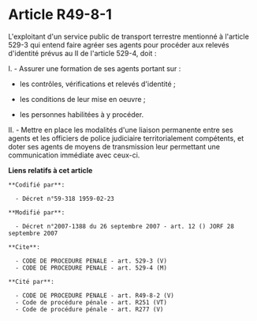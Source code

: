 # Article R49-8-1

L'exploitant d'un service public de transport terrestre mentionné à l'article 529-3 qui entend faire agréer ses agents pour
procéder aux relevés d'identité prévus au II de l'article 529-4, doit :

I. - Assurer une formation de ses agents portant sur :

- les contrôles, vérifications et relevés d'identité ;

- les conditions de leur mise en oeuvre ;

- les personnes habilitées à y procéder.

II. - Mettre en place les modalités d'une liaison permanente entre ses agents et les officiers de police judiciaire
territorialement compétents, et doter ses agents de moyens de transmission leur permettant une communication immédiate avec
ceux-ci.

**Liens relatifs à cet article**

	**Codifié par**:

	  - Décret n°59-318 1959-02-23

	**Modifié par**:

	  - Décret n°2007-1388 du 26 septembre 2007 - art. 12 () JORF 28 septembre 2007

	**Cite**:

	  - CODE DE PROCEDURE PENALE - art. 529-3 (V)
	  - CODE DE PROCEDURE PENALE - art. 529-4 (M)

	**Cité par**:

	  - CODE DE PROCEDURE PENALE - art. R49-8-2 (V)
	  - Code de procédure pénale - art. R251 (VT)
	  - Code de procédure pénale - art. R277 (V)
